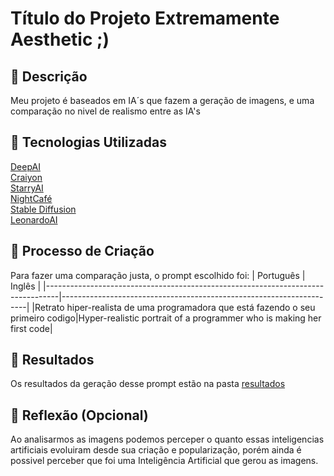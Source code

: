 # Título do Projeto Extremamente Aesthetic ;)

## 📒 Descrição
Meu projeto é baseados em IA´s que fazem a geração de imagens, e uma comparação no nivel de realismo entre as IA's

## 🤖 Tecnologias Utilizadas
[DeepAI](https://deepai.org/)  
[Craiyon](https://starryai.com/app/create)  
[StarryAI](https://www.craiyon.com/)  
[NightCafé](https://creator.nightcafe.studio/studio?focus=create)  
[Stable Diffusion](https://stablediffusionweb.com/pt#google_vignette)  
[LeonardoAI](https://app.leonardo.ai/image-generation)  

## 🧐 Processo de Criação
Para fazer uma comparação justa, o prompt escolhido foi:
|                               Português                                         |                                 Inglês                              |
|---------------------------------------------------------------------------------|---------------------------------------------------------------------|
|Retrato hiper-realista de uma programadora que está fazendo o seu primeiro codigo|Hyper-realistic portrait of a programmer who is making her first code|

## 🚀 Resultados  
Os resultados da geração desse prompt estão na pasta [resultados](Caldev32/lab-real-or-fakenatty/resultados)


## 💭 Reflexão (Opcional)
Ao analisarmos as imagens podemos perceper o quanto essas inteligencias artificiais evoluiram desde sua criação e popularização, porém ainda é possivel perceber que foi uma Inteligência Artificial que gerou as imagens.
